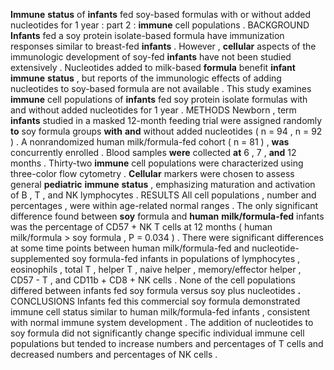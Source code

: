 **Immune** **status** of **infants** fed soy-based formulas with or without added nucleotides for 1 year : part 2 : **immune** cell populations . BACKGROUND **Infants** fed a soy protein isolate-based formula have immunization responses similar to breast-fed **infants** . However , **cellular** aspects of the immunologic development of soy-fed **infants** have not been studied extensively . Nucleotides added to milk-based **formula** benefit **infant** **immune** **status** , but reports of the immunologic effects of adding nucleotides to soy-based formula are not available . This study examines **immune** cell populations of **infants** fed soy protein isolate formulas with and without added nucleotides for 1 year . METHODS Newborn , term **infants** studied in a masked 12-month feeding trial were assigned randomly **to** soy formula groups **with** **and** without added nucleotides ( n = 94 , n = 92 ) . A nonrandomized human milk/formula-fed cohort ( n = 81 ) , **was** concurrently enrolled . Blood samples **were** collected **at** 6 , 7 , **and** 12 months . Thirty-two **immune** cell populations were characterized using three-color flow cytometry . **Cellular** markers were chosen to assess general **pediatric** **immune** **status** , emphasizing maturation and activation of B , T , and NK lymphocytes . RESULTS All cell populations , number and percentages , were within age-related normal ranges . The only significant difference found between **soy** formula and **human** **milk/formula-fed** infants was the percentage of CD57 + NK T cells at 12 months ( human milk/formula > soy formula , P = 0.034 ) . There were significant differences at some time points between human milk/formula-fed and nucleotide-supplemented soy formula-fed infants in populations of lymphocytes , eosinophils , total T , helper T , naive helper , memory/effector helper , CD57 - T , and CD11b + CD8 + NK cells . None of the cell populations differed between infants fed soy formula versus soy plus nucleotides **.** CONCLUSIONS Infants fed this commercial soy formula demonstrated immune cell status similar to human milk/formula-fed infants , consistent with normal immune system development . The addition of nucleotides to soy formula did not significantly change specific individual immune cell populations but tended to increase numbers and percentages of T cells and decreased numbers and percentages of NK cells . 